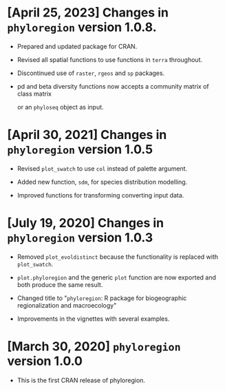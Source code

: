 # [April 25, 2023] Changes in `phyloregion` version 1.0.8.

* Prepared and updated package for CRAN.

* Revised all spatial functions to use functions in `terra` throughout.

* Discontinued use of `raster`, `rgeos` and `sp` packages.

* pd and beta diversity functions now accepts a community matrix of class matrix
  
  or an `phyloseq` object as input.


# [April 30, 2021] Changes in `phyloregion` version 1.0.5

* Revised `plot_swatch` to use `col` instead of palette argument.

* Added new function, `sdm`, for species distribution modelling.

* Improved functions for transforming converting input data.


# [July 19, 2020] Changes in `phyloregion` version 1.0.3

* Removed `plot_evoldistinct` because the functionality is replaced 
with `plot_swatch`.

* `plot.phyloregion` and the generic `plot` function are now exported and both 
produce the same result. 

* Changed title to "`phyloregion`: R package for biogeographic 
regionalization and macroecology"

* Improvements in the vignettes with several examples.


# [March 30, 2020] `phyloregion` version 1.0.0

* This is the first CRAN release of phyloregion.
